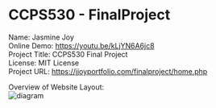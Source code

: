 # CCPS530 - FinalProject

Name: Jasmine Joy <br>
Online Demo: https://youtu.be/kLjYN6A6jc8 <br>
Project Title: CCPS530 Final Project<br>
License: MIT License<br>
Project URL: https://jjoyportfolio.com/finalproject/home.php <br>

Overview of Website Layout:<br>
![diagram](https://user-images.githubusercontent.com/55416635/70406282-39372100-1a0e-11ea-9614-fcd295483e75.png)

